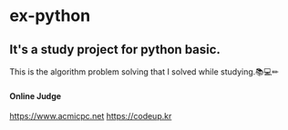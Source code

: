 # ex-python
## It's a study project for python basic.

This is the algorithm problem solving that I solved while studying.📚💻✏

#### Online Judge 
https://www.acmicpc.net
https://codeup.kr
